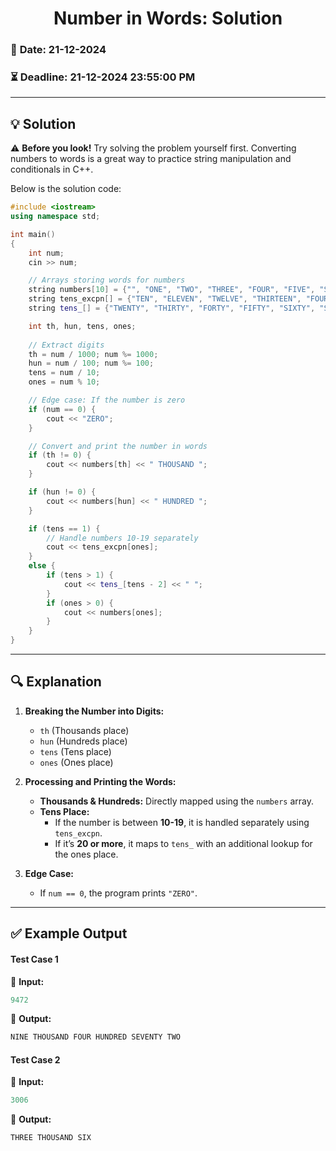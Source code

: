 # <center> **Number in Words: Solution** </center>  

### 📅 **Date:** 21-12-2024  
### ⏳ **Deadline:** 21-12-2024 23:55:00 PM  
---  

## 💡 **Solution**  

⚠️ **Before you look!** Try solving the problem yourself first. Converting numbers to words is a great way to practice string manipulation and conditionals in C++.  

Below is the solution code:  

```cpp
#include <iostream>
using namespace std;

int main()
{
    int num;
    cin >> num;

    // Arrays storing words for numbers
    string numbers[10] = {"", "ONE", "TWO", "THREE", "FOUR", "FIVE", "SIX", "SEVEN", "EIGHT", "NINE"};
    string tens_excpn[] = {"TEN", "ELEVEN", "TWELVE", "THIRTEEN", "FOURTEEN", "FIFTEEN", "SIXTEEN", "SEVENTEEN", "EIGHTEEN", "NINETEEN"};
    string tens_[] = {"TWENTY", "THIRTY", "FORTY", "FIFTY", "SIXTY", "SEVENTY", "EIGHTY", "NINETY"};

    int th, hun, tens, ones;
    
    // Extract digits
    th = num / 1000; num %= 1000;
    hun = num / 100; num %= 100;
    tens = num / 10;
    ones = num % 10;

    // Edge case: If the number is zero
    if (num == 0) {
        cout << "ZERO";
    }

    // Convert and print the number in words
    if (th != 0) {
        cout << numbers[th] << " THOUSAND ";
    }

    if (hun != 0) {
        cout << numbers[hun] << " HUNDRED ";
    }

    if (tens == 1) { 
        // Handle numbers 10-19 separately
        cout << tens_excpn[ones];
    }  
    else {
        if (tens > 1) {
            cout << tens_[tens - 2] << " "; 
        }
        if (ones > 0) {
            cout << numbers[ones]; 
        }
    }
}
```  

---

## 🔍 **Explanation**  

1. **Breaking the Number into Digits:**  
   - `th` (Thousands place)  
   - `hun` (Hundreds place)  
   - `tens` (Tens place)  
   - `ones` (Ones place)  

2. **Processing and Printing the Words:**  
   - **Thousands & Hundreds:** Directly mapped using the `numbers` array.  
   - **Tens Place:**  
     - If the number is between **10-19**, it is handled separately using `tens_excpn`.  
     - If it’s **20 or more**, it maps to `tens_` with an additional lookup for the ones place.  

3. **Edge Case:**  
   - If `num == 0`, the program prints `"ZERO"`.  

---

## ✅ **Example Output**  

#### **Test Case 1**  
🔹 **Input:**  
```cpp
9472
```  
🔹 **Output:**  
```cpp
NINE THOUSAND FOUR HUNDRED SEVENTY TWO
```  

#### **Test Case 2**  
🔹 **Input:**  
```cpp
3006
```  
🔹 **Output:**  
```cpp
THREE THOUSAND SIX
```  
